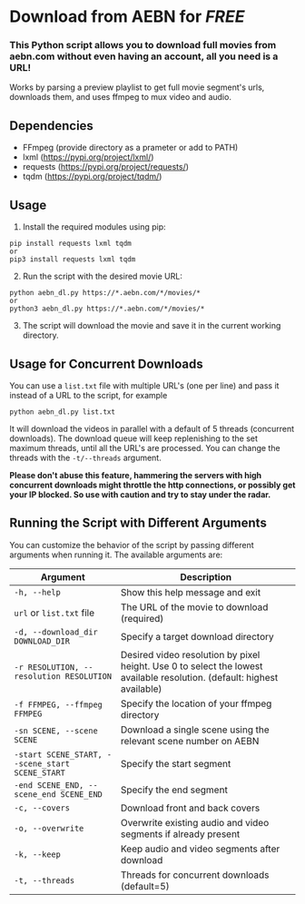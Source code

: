 # Download from AEBN for *FREE*

### This Python script allows you to download full movies from aebn.com without even having an account, all you need is a URL!  
Works by parsing a preview playlist to get full movie segment's urls, downloads them, and uses ffmpeg to mux video and audio.

## Dependencies

- FFmpeg (provide directory as a prameter or add to PATH)
- lxml (https://pypi.org/project/lxml/)
- requests (https://pypi.org/project/requests/)
- tqdm (https://pypi.org/project/tqdm/)

## Usage

1. Install the required modules using pip:

```
pip install requests lxml tqdm
or
pip3 install requests lxml tqdm
```
2. Run the script with the desired movie URL:
```
python aebn_dl.py https://*.aebn.com/*/movies/*
or
python3 aebn_dl.py https://*.aebn.com/*/movies/*
```

3. The script will download the movie and save it in the current working directory.

## Usage for Concurrent Downloads
You can use a `list.txt` file with multiple URL's (one per line) and pass it instead of a URL to the script, for example
```
python aebn_dl.py list.txt
```
It will download the videos in parallel with a default of 5 threads (concurrent downloads). The download queue will keep replenishing to the set maximum threads, until all the URL's are processed. You can change the threads with the `-t/--threads` argument.

**Please don't abuse this feature, hammering the servers with high concurrent downloads might throttle the http connections, or possibly get your IP blocked. So use with caution and try to stay under the radar.**

## Running the Script with Different Arguments

You can customize the behavior of the script by passing different arguments when running it. The available arguments are:

| Argument | Description |
| --- | --- |
|`-h, --help`|Show this help message and exit|
|`url` or `list.txt` file|The URL of the movie to download (required)|
|`-d, --download_dir DOWNLOAD_DIR`|Specify a target download directory|
|`-r RESOLUTION, --resolution RESOLUTION`|Desired video resolution by pixel height. Use 0 to select the lowest available resolution. (default: highest available)|
|`-f FFMPEG, --ffmpeg FFMPEG`|Specify the location of your ffmpeg directory|
|`-sn SCENE, --scene SCENE`|Download a single scene using the relevant scene number on AEBN|
|`-start SCENE_START, --scene_start SCENE_START`| Specify the start segment|
|`-end SCENE_END, --scene_end SCENE_END`|Specify the end segment|
|`-c, --covers`|Download front and back covers|
|`-o, --overwrite`|Overwrite existing audio and video segments if already present|
|`-k, --keep`|Keep audio and video segments after download|
|`-t, --threads`|Threads for concurrent downloads (default=5)|

